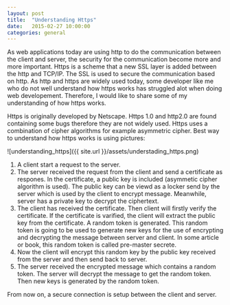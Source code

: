 ```yaml
---
layout: post
title:  "Understanding Https"
date:   2015-02-27 10:00:00
categories: general
---
```


As web applications today are using http to do the communication between the client and server, the security for the communication become more and more important. Https is a scheme that a new SSL layer is added between the http and TCP/IP. The SSL is used to secure the communication based on http. As http and https are widely used today, some developer like me who do not well understand how https works has struggled alot when doing web developement. Therefore, I would like to share some of my understanding of how https works.

Https is originally developed by Netscape. Https 1.0 and http2.0 are found containing some bugs therefore they are not widely used. Https uses a combination of cipher algorithms for example asymmetric cipher. Best way to understand how https works is using pictures:

![understanding_https]({{ site.url }}/assets/understading_https.png)


1. A client start a request to the server.
2. The server received the request from the client and send a certificate as respones. In the certificate, a public key is included (asymmetic cipher algorithm is used). The public key can be viewd as a locker send by the server which is used by the client to encrypt message. Meanwhile, server has a private key to decrypt the ciphertext.
3. The client has received the certificate. Then client will firstly verify the certificate. If the certificate is varified, the client will extract the public key from the certificate. A random token is generated. This random token is going to be used to generate new keys for the use of encrypting and decrypting the message between server and client. In some article or book, this random token is called pre-master secrete. 
4. Now the client will encrypt this random key by the public key received from the server and then send back to server.
5. The server received the encrypted message which contains a random token. The server will decrypt the message to get the random token. Then new keys is generated by the random token. 

From now on, a secure connection is setup between the client and server. 
